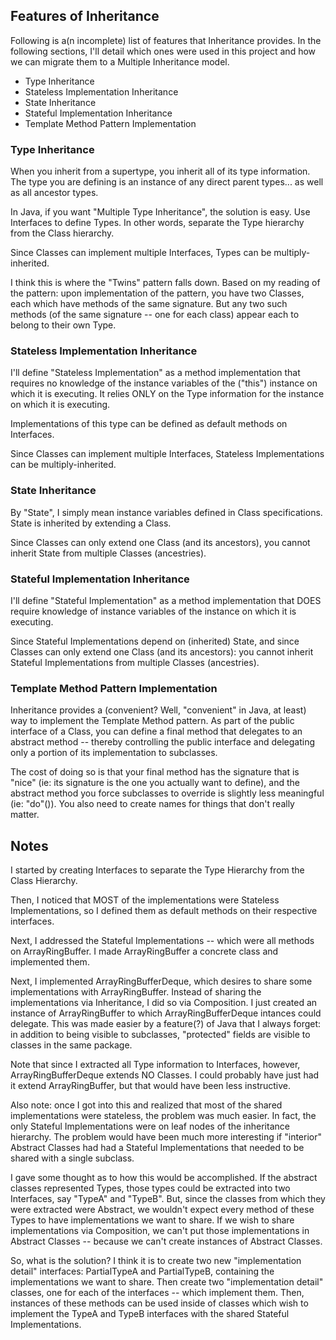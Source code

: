 
## Features of Inheritance
Following is a(n incomplete) list of features that Inheritance provides. In the following sections, I'll detail which ones were used
in this project and how we can migrate them to a Multiple Inheritance model.

* Type Inheritance
* Stateless Implementation Inheritance
* State Inheritance
* Stateful Implementation Inheritance
* Template Method Pattern Implementation


### Type Inheritance
When you inherit from a supertype, you inherit all of its type information. The type you are defining is an instance of any direct parent types... as well as all ancestor types.

In Java, if you want "Multiple Type Inheritance", the solution is easy. Use Interfaces to define Types. In other words, separate the Type hierarchy from the Class hierarchy.

Since Classes can implement multiple Interfaces, Types can be multiply-inherited.

I think this is where the "Twins" pattern falls down. Based on my reading of the pattern: upon implementation of the pattern, you have two Classes, each which have methods of the same signature. But any two such methods (of the same signature -- one for each class) appear each to belong to their own Type.

### Stateless Implementation Inheritance
I'll define "Stateless Implementation" as a method implementation that requires no knowledge of the instance variables of the ("this") instance on which it is executing. It relies ONLY on the Type information for the instance on which it is executing.

Implementations of this type can be defined as default methods on Interfaces.

Since Classes can implement multiple Interfaces, Stateless Implementations can be multiply-inherited.

### State Inheritance
By "State", I simply mean instance variables defined in Class specifications. State is inherited by extending a Class.

Since Classes can only extend one Class (and its ancestors), you cannot inherit State from multiple Classes (ancestries).

### Stateful Implementation Inheritance
I'll define "Stateful Implementation" as a method implementation that DOES require knowledge of instance variables of the instance on which it is executing.

Since Stateful Implementations depend on (inherited) State, and since Classes can only extend one Class (and its ancestors): you cannot inherit Stateful Implementations from multiple Classes (ancestries).

### Template Method Pattern Implementation
Inheritance provides a (convenient? Well, "convenient" in Java, at least) way to implement the Template Method pattern. As part of the public interface of a Class, you can define a final method that delegates to an abstract method -- thereby controlling the public interface and delegating only a portion of its implementation to subclasses.

The cost of doing so is that your final method has the signature that is "nice" (ie: its signature is the one you actually want to define), and the abstract method you force subclasses to override is slightly less meaningful (ie: "do"<Whatever>()). You also need to create names for things that don't really matter.


## Notes
I started by creating Interfaces to separate the Type Hierarchy from the Class Hierarchy.

Then, I noticed that MOST of the implementations were Stateless Implementations, so I defined them as default methods on their respective interfaces.

Next, I addressed the Stateful Implementations -- which were all methods on ArrayRingBuffer. I made ArrayRingBuffer a concrete class and implemented them.

Next, I implemented ArrayRingBufferDeque, which desires to share some implementations with ArrayRingBuffer. Instead of sharing the implementations via Inheritance, I did so via Composition. I just created an instance of ArrayRingBuffer to which ArrayRingBufferDeque intances could delegate. This was made easier by a feature(?) of Java that I always forget: in addition to being visible to subclasses, "protected" fields are visible to classes in the same package.

Note that since I extracted all Type information to Interfaces, however, ArrayRingBufferDeque extends NO Classes. I could probably have just had it extend ArrayRingBuffer, but that would have been less instructive.

Also note: once I got into this and realized that most of the shared implementations were stateless, the problem was much easier. In fact, the only Stateful Implementations were on leaf nodes of the inheritance hierarchy. The problem would have been much more interesting if "interior" Abstract Classes had had a Stateful Implementations that needed to be shared with a single subclass.

I gave some thought as to how this would be accomplished. If the abstract classes represented Types, those types could be extracted into two Interfaces, say "TypeA" and "TypeB". But, since the classes from which they were extracted were Abstract, we wouldn't expect every method of these Types to have implementations we want to share. If we wish to share implementations via Composition, we can't put those implementations in Abstract Classes -- because we can't create instances of Abstract Classes.

So, what is the solution? I think it is to create two new "implementation detail" interfaces: PartialTypeA and PartialTypeB, containing the implementations we want to share. Then create two "implementation detail" classes, one for each of the interfaces -- which implement them. Then, instances of these methods can be used inside of classes which wish to implement the TypeA and TypeB interfaces with the shared Stateful Implementations.